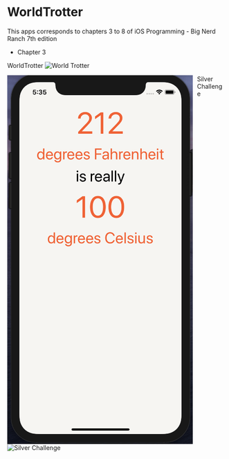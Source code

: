 # WorldTrotter 

This apps corresponds to chapters 3 to 8 of
iOS Programming - Big Nerd Ranch 7th edition

- Chapter 3 

WorldTrotter
![World Trotter]("https://github.com/Reddyforcode/iOS-train---WorldTrotter/blob/master/chapter3.png)

<img src="chapter3.png"
     alt="Markdown Monster icon"
     style="float: left; margin-right: 10px;" />

Silver Challenge
![Silver Challenge]("images/chapter3-silverChallenge.png)

